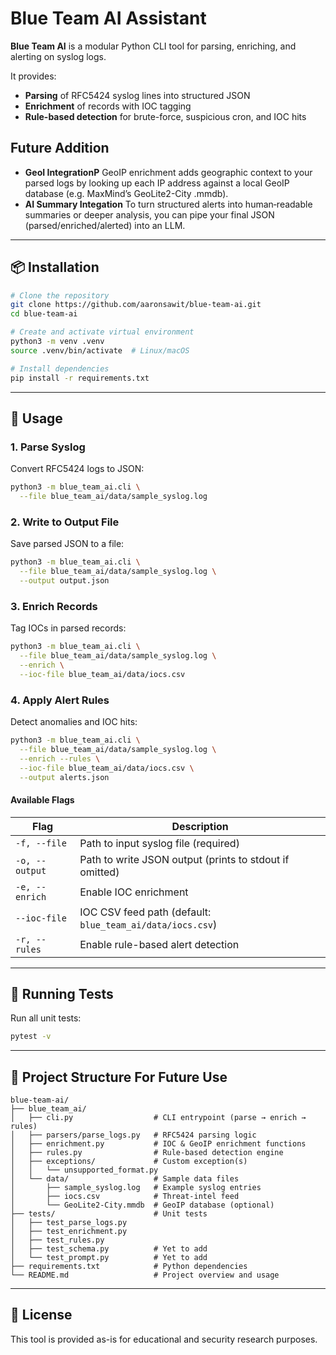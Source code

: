 # Blue Team AI Assistant

**Blue Team AI** is a modular Python CLI tool for parsing, enriching, and alerting on syslog logs.

It provides:

* **Parsing** of RFC5424 syslog lines into structured JSON
* **Enrichment** of records with IOC tagging
* **Rule-based detection** for brute-force, suspicious cron, and IOC hits


## Future Addition
* **GeoI IntegrationP** GeoIP enrichment adds geographic context to your parsed logs by looking up each IP address against a local GeoIP database (e.g. MaxMind’s GeoLite2-City .mmdb).
* **AI Summary Integation**  To turn structured alerts into human‐readable summaries or deeper analysis, you can pipe your final JSON (parsed/enriched/alerted) into an LLM.

---

## 📦 Installation

```bash
# Clone the repository
git clone https://github.com/aaronsawit/blue-team-ai.git
cd blue-team-ai

# Create and activate virtual environment
python3 -m venv .venv
source .venv/bin/activate  # Linux/macOS

# Install dependencies
pip install -r requirements.txt
```

---

## 🚀 Usage

### 1. Parse Syslog

Convert RFC5424 logs to JSON:

```bash
python3 -m blue_team_ai.cli \
  --file blue_team_ai/data/sample_syslog.log
```

### 2. Write to Output File

Save parsed JSON to a file:

```bash
python3 -m blue_team_ai.cli \
  --file blue_team_ai/data/sample_syslog.log \
  --output output.json
```

### 3. Enrich Records

Tag IOCs in parsed records:

```bash
python3 -m blue_team_ai.cli \
  --file blue_team_ai/data/sample_syslog.log \
  --enrich \
  --ioc-file blue_team_ai/data/iocs.csv
```

### 4. Apply Alert Rules

Detect anomalies and IOC hits:

```bash
python3 -m blue_team_ai.cli \
  --file blue_team_ai/data/sample_syslog.log \
  --enrich --rules \
  --ioc-file blue_team_ai/data/iocs.csv \
  --output alerts.json
```

#### Available Flags

| Flag           | Description                                               |
| -------------- | --------------------------------------------------------- |
| `-f, --file`   | Path to input syslog file (required)                      |
| `-o, --output` | Path to write JSON output (prints to stdout if omitted)   |
| `-e, --enrich` | Enable IOC enrichment                                     |
| `--ioc-file`   | IOC CSV feed path (default: `blue_team_ai/data/iocs.csv`) |
| `-r, --rules`  | Enable rule-based alert detection                         |

---

## 🧪 Running Tests

Run all unit tests:

```bash
pytest -v
```

---

## 📁 Project Structure For Future Use

```
blue-team-ai/
├── blue_team_ai/
│   ├── cli.py                  # CLI entrypoint (parse → enrich → rules)
│   ├── parsers/parse_logs.py   # RFC5424 parsing logic
│   ├── enrichment.py           # IOC & GeoIP enrichment functions
│   ├── rules.py                # Rule-based detection engine
│   ├── exceptions/             # Custom exception(s)
│   │   └── unsupported_format.py
│   └── data/                   # Sample data files
│       ├── sample_syslog.log   # Example syslog entries
│       ├── iocs.csv            # Threat-intel feed
│       └── GeoLite2-City.mmdb  # GeoIP database (optional)
├── tests/                      # Unit tests
│   ├── test_parse_logs.py
│   ├── test_enrichment.py
│   ├── test_rules.py
│   ├── test_schema.py          # Yet to add
│   └── test_prompt.py          # Yet to add
├── requirements.txt            # Python dependencies
└── README.md                   # Project overview and usage
```

---

## 📝 License

This tool is provided as-is for educational and security research purposes.

